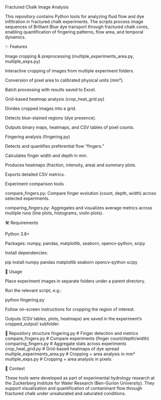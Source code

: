 Fractured Chalk Image Analysis

This repository contains Python tools for analyzing fluid flow and dye infiltration in fractured chalk experiments.
The scripts process image sequences of Brilliant Blue dye transport through fractured chalk cores, enabling quantification of fingering patterns, flow area, and temporal dynamics.

✨ Features

Image cropping & preprocessing (multiple_experiments_area.py, multiple_exps.py)

Interactive cropping of images from multiple experiment folders.

Conversion of pixel area to calibrated physical units (mm²).

Batch processing with results saved to Excel.

Grid-based heatmap analysis (crop_heat_grid.py)

Divides cropped images into a grid.

Detects blue-stained regions (dye presence).

Outputs binary maps, heatmaps, and CSV tables of pixel counts.

Fingering analysis (fingering.py)

Detects and quantifies preferential flow “fingers.”

Calculates finger width and depth in mm.

Produces heatmaps (fraction, intensity, area) and summary plots.

Exports detailed CSV metrics.

Experiment comparison tools

compare_fingers.py: Compare finger evolution (count, depth, width) across selected experiments.

comparing_fingers.py: Aggregates and visualizes average metrics across multiple runs (line plots, histograms, violin plots).

🛠 Requirements

Python 3.8+

Packages: numpy, pandas, matplotlib, seaborn, opencv-python, scipy

Install dependencies:

pip install numpy pandas matplotlib seaborn opencv-python scipy

🚀 Usage

Place experiment images in separate folders under a parent directory.

Run the relevant script, e.g.:

python fingering.py


Follow on-screen instructions for cropping the region of interest.

Outputs (CSV tables, plots, heatmaps) are saved in the experiment’s cropped_output/ subfolder.

📂 Repository structure
fingering.py              # Finger detection and metrics
compare_fingers.py        # Compare experiments (finger count/depth/width)
comparing_fingers.py      # Aggregate stats across experiments
crop_heat_grid.py         # Grid-based heatmaps of dye spread
multiple_experiments_area.py # Cropping + area analysis in mm²
multiple_exps.py          # Cropping + area analysis in pixels

📖 Context

These tools were developed as part of experimental hydrology research at the Zuckerberg Institute for Water Research (Ben-Gurion University).
They support visualization and quantification of contaminant flow through fractured chalk under unsaturated and saturated conditions.
